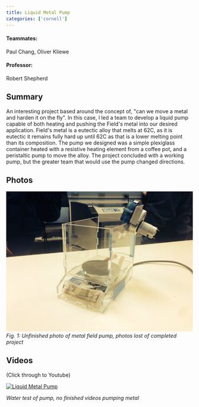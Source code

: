 ```yaml
---
title: Liquid Metal Pump
categories: ['cornell']
---
```

#### Teammates:
Paul Chang, Oliver Kliewe

#### Professor:
Robert Shepherd

## Summary
An interesting project based around the concept of, "can we move a metal and harden it on the fly". In this case, I led a team to develop a liquid pump capable of both heating and pushing the Field's metal into our desired application. Field's metal is a eutectic alloy that melts at 62C, as it is eutectic it remains fully hard up until 62C as that is a lower melting point than its composition. The pump we designed was a simple plexiglass container heated with a resistive heating element from a coffee pot, and a peristaltic pump to move the alloy. The project concluded with a working pump, but the greater team that would use the pump changed directions.

## Photos
![](IMG_0951.jpg)
*Fig. 1: Unfinished photo of metal field pump, photos lost of completed project*

## Videos
(Click through to Youtube)

[![Liquid Metal Pump](http://img.youtube.com/vi/18qFsnMU8zE/0.jpg)](http://www.youtube.com/watch?v=18qFsnMU8zE "Water test of Field's Metal pump")

*Water test of pump, no finished videos pumping metal*

